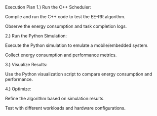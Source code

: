 Execution Plan
1.) Run the C++ Scheduler:

  Compile and run the C++ code to test the EE-RR algorithm.

  Observe the energy consumption and task completion logs.

2.) Run the Python Simulation:

  Execute the Python simulation to emulate a mobile/embedded system.

  Collect energy consumption and performance metrics.

3.) Visualize Results:

  Use the Python visualization script to compare energy consumption and performance.

4.) Optimize:

  Refine the algorithm based on simulation results.

  Test with different workloads and hardware configurations.





















